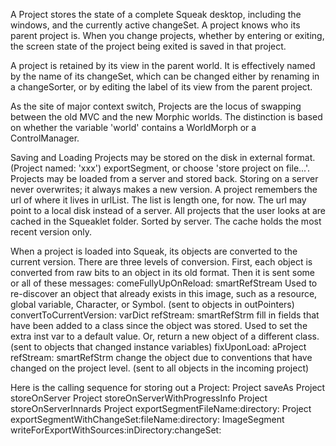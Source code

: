 A Project stores the state of a complete Squeak desktop, including
the windows, and the currently active changeSet.  A project knows who
its parent project is.  When you change projects, whether by entering
or exiting, the screen state of the project being exited is saved in
that project.

A project is retained by its view in the parent world.  It is
effectively named by the name of its changeSet, which can be changed
either by renaming in a changeSorter, or by editing the label of its
view from the parent project.

As the site of major context switch, Projects are the locus of
swapping between the old MVC and the new Morphic worlds.  The
distinction is based on whether the variable 'world' contains a
WorldMorph or a ControlManager.

Saving and Loading
Projects may be stored on the disk in external format.  (Project
named: 'xxx') exportSegment, or choose 'store project on file...'.
Projects may be loaded from a server and stored back.  Storing on a
server never overwrites;  it always makes a new version.  A project
remembers the url of where it lives in urlList.  The list is length
one, for now.  The url may point to a local disk instead of a server.
All projects that the user looks at are cached in the Squeaklet
folder.  Sorted by server.  The cache holds the most recent version
only.

When a project is loaded into Squeak, its objects are converted to
the current version.  There are three levels of conversion.  First,
each object is converted from raw bits to an object in its old
format.  Then it is sent some or all of these messages:
	comeFullyUpOnReload: smartRefStream  		Used to
re-discover an object that already exists in this image, such as a
resource, global variable, Character, or Symbol.  (sent to objects in
outPointers)
	convertToCurrentVersion: varDict refStream: smartRefStrm
		fill in fields that have been added to a class since
the object was stored.  Used to set the extra inst var to a default
value.  Or, return a new object of a different class.  (sent to
objects that changed instance variables)
	fixUponLoad: aProject refStream: smartRefStrm
	change the object due to conventions that have changed on the
project level.  (sent to all objects in the incoming project)

Here is the calling sequence for storing out a Project:
Project saveAs
Project storeOnServer
Project storeOnServerWithProgressInfo
Project storeOnServerInnards
Project exportSegmentFileName:directory:
Project exportSegmentWithChangeSet:fileName:directory:
ImageSegment writeForExportWithSources:inDirectory:changeSet:

